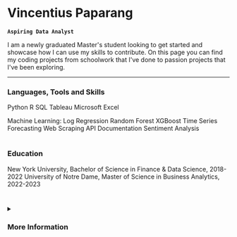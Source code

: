 # Vincentius Paparang

**`Aspiring Data Analyst`**

I am a newly graduated Master's student looking to get started and showcase how I can use my skills to contribute. On this page you can find my coding projects from schoolwork that I've done to passion projects that I've been exploring.

   </p>

---

### Languages, Tools and Skills
Python
R
SQL
Tableau
Microsoft Excel

Machine Learning:
  Log Regression
  Random Forest
  XGBoost
Time Series Forecasting
Web Scraping
API Documentation
Sentiment Analysis

#

### Education

New York University, Bachelor of Science in Finance & Data Science, 2018-2022
University of Notre Dame, Master of Science in Business Analytics, 2022-2023

#

<details>
 <summary><h3>More Information</h3></summary>
   I started coding

